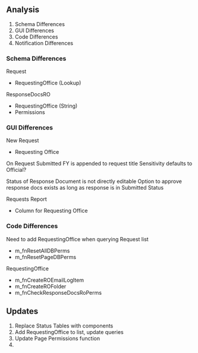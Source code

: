 ## Analysis

1. Schema Differences
2. GUI Differences
3. Code Differences
4. Notification Differences

### Schema Differences

Request

- RequestingOffice (Lookup)

ResponseDocsRO

- RequestingOffice (String)
- Permissions

### GUI Differences

New Request

- Requesting Office

On Request Submitted FY is appended to request title
Sensitivity defaults to Official?

Status of Response Document is not directly editable
Option to approve response docs exists as long as response is in Submitted Status

Requests Report

- Column for Requesting Office

### Code Differences

Need to add RequestingOffice when querying Request list

- m_fnResetAllDBPerms
- m_fnResetPageDBPerms

RequestingOffice

- m_fnCreateROEmailLogItem
- m_fnCreateROFolder
- m_fnCheckResponseDocsRoPerms

## Updates

1. Replace Status Tables with components
2. Add RequestingOffice to list, update queries
3. Update Page Permissions function
4.
